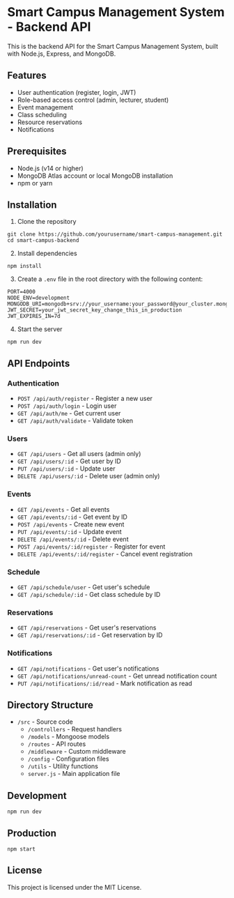 # Smart Campus Management System - Backend API

This is the backend API for the Smart Campus Management System, built with Node.js, Express, and MongoDB.

## Features

- User authentication (register, login, JWT)
- Role-based access control (admin, lecturer, student)
- Event management
- Class scheduling
- Resource reservations
- Notifications

## Prerequisites

- Node.js (v14 or higher)
- MongoDB Atlas account or local MongoDB installation
- npm or yarn

## Installation

1. Clone the repository
```
git clone https://github.com/yourusername/smart-campus-management.git
cd smart-campus-backend
```

2. Install dependencies
```
npm install
```

3. Create a `.env` file in the root directory with the following content:
```
PORT=4000
NODE_ENV=development
MONGODB_URI=mongodb+srv://your_username:your_password@your_cluster.mongodb.net/smart_campus
JWT_SECRET=your_jwt_secret_key_change_this_in_production
JWT_EXPIRES_IN=7d
```

4. Start the server
```
npm run dev
```

## API Endpoints

### Authentication
- `POST /api/auth/register` - Register a new user
- `POST /api/auth/login` - Login user
- `GET /api/auth/me` - Get current user
- `GET /api/auth/validate` - Validate token

### Users
- `GET /api/users` - Get all users (admin only)
- `GET /api/users/:id` - Get user by ID
- `PUT /api/users/:id` - Update user
- `DELETE /api/users/:id` - Delete user (admin only)

### Events
- `GET /api/events` - Get all events
- `GET /api/events/:id` - Get event by ID
- `POST /api/events` - Create new event
- `PUT /api/events/:id` - Update event
- `DELETE /api/events/:id` - Delete event
- `POST /api/events/:id/register` - Register for event
- `DELETE /api/events/:id/register` - Cancel event registration

### Schedule
- `GET /api/schedule/user` - Get user's schedule
- `GET /api/schedule/:id` - Get class schedule by ID

### Reservations
- `GET /api/reservations` - Get user's reservations
- `GET /api/reservations/:id` - Get reservation by ID

### Notifications
- `GET /api/notifications` - Get user's notifications
- `GET /api/notifications/unread-count` - Get unread notification count
- `PUT /api/notifications/:id/read` - Mark notification as read

## Directory Structure

- `/src` - Source code
  - `/controllers` - Request handlers
  - `/models` - Mongoose models
  - `/routes` - API routes
  - `/middleware` - Custom middleware
  - `/config` - Configuration files
  - `/utils` - Utility functions
  - `server.js` - Main application file

## Development

```
npm run dev
```

## Production

```
npm start
```

## License

This project is licensed under the MIT License. 